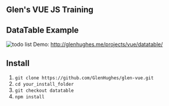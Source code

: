 Glen's VUE JS Training
----------------------

## DataTable Example ##
![todo list](http://puu.sh/ylL3h/05c15c0324.png)
Demo: http://glenhughes.me/projects/vue/datatable/

## Install ##
1. `git clone https://github.com/GlenHughes/glen-vue.git`
2. `cd your_install_folder`
3. `git checkout datatable`
4. `npm install`